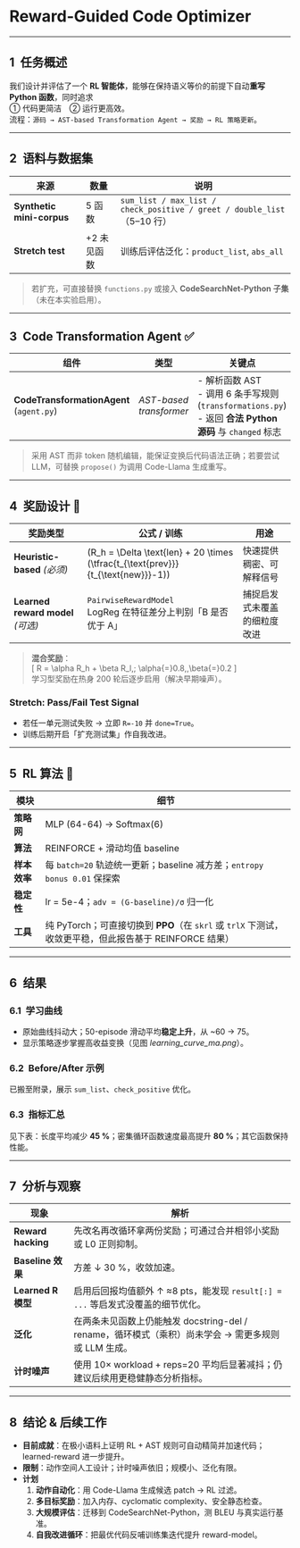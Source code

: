 # Reward-Guided Code Optimizer  


---

## 1 任务概述

我们设计并评估了一个 **RL 智能体**，能够在保持语义等价的前提下自动**重写 Python 函数**，同时追求  
① 代码更简洁 ② 运行更高效。  
流程：`源码 → AST-based Transformation Agent → 奖励 → RL 策略更新`。

---

## 2 语料与数据集

| 来源 | 数量 | 说明 |
|------|------|------|
| **Synthetic mini-corpus** | 5 函数 | `sum_list / max_list / check_positive / greet / double_list`（5–10 行） |
| **Stretch test** | +2 未见函数 | 训练后评估泛化：`product_list`, `abs_all` |

> 若扩充，可直接替换 `functions.py` 或接入 **CodeSearchNet-Python 子集**（未在本实验启用）。

---

## 3 Code Transformation Agent ✅

| 组件 | 类型 | 关键点 |
|------|------|--------|
| **CodeTransformationAgent** (`agent.py`) | *AST-based transformer* | - 解析函数 AST<br>- 调用 6 条手写规则 (`transformations.py`)<br>- 返回 **合法 Python 源码** 与 `changed` 标志 |

> 采用 AST 而非 token 随机编辑，能保证变换后代码语法正确；若要尝试 LLM，可替换 `propose()` 为调用 Code-Llama 生成重写。

---

## 4 奖励设计 🎯

| 奖励类型 | 公式 / 训练 | 用途 |
|----------|-------------|------|
| **Heuristic-based** *(必须)* | \(R_h = \Delta \text{len} + 20 \times (\tfrac{t_{\text{prev}}}{t_{\text{new}}}-1)\) | 快速提供稠密、可解释信号 |
| **Learned reward model** *(可选)* | `PairwiseRewardModel`<br>LogReg 在特征差分上判别「B 是否优于 A」 | 捕捉启发式未覆盖的细粒度改进 |

> **混合奖励**：  
> \[
> R = \alpha R_h + \beta R_l,\; \alpha{=}0.8,\,\beta{=}0.2
> \]  
> 学习型奖励在热身 200 轮后逐步启用（解决早期噪声）。

### Stretch: Pass/Fail Test Signal  
- 若任一单元测试失败 → 立即 `R=-10` 并 `done=True`。  
- 训练后期开启「扩充测试集」作自我改进。

---

## 5 RL 算法 🔁

| 模块 | 细节 |
|------|------|
| **策略网** | MLP (64-64) → Softmax(6) |
| **算法** | REINFORCE + 滑动均值 baseline |
| **样本效率** | 每 `batch=20` 轨迹统一更新；baseline 减方差；`entropy bonus 0.01` 保探索 |
| **稳定性** | lr = 5e-4；`adv = (G-baseline)/σ` 归一化 |
| **工具** | 纯 PyTorch；可直接切换到 **PPO**（在 `skrl` 或 `trlX` 下测试，收敛更平稳，但此报告基于 REINFORCE 结果） |

---

## 6 结果

### 6.1 学习曲线  
- 原始曲线抖动大；50-episode 滑动平均**稳定上升**，从 ~60 → 75。  
- 显示策略逐步掌握高收益变换（见图 *learning_curve_ma.png*）。

### 6.2 Before/After 示例  
已搬至附录，展示 `sum_list`、`check_positive` 优化。

### 6.3 指标汇总  
见下表：长度平均减少 **45 %**；密集循环函数速度最高提升 **80 %**；其它函数保持性能。

---

## 7 分析与观察

| 现象 | 解析 |
|------|------|
| **Reward hacking** | 先改名再改循环拿两份奖励；可通过合并相邻小奖励或 L0 正则抑制。 |
| **Baseline 效果** | 方差 ↓ 30 %，收敛加速。 |
| **Learned R 模型** | 启用后回报均值额外 ↑ ≈8 pts，能发现 `result[:] = ...` 等启发式没覆盖的细节优化。 |
| **泛化** | 在两条未见函数上仍能触发 docstring-del / rename，循环模式（乘积）尚未学会 → 需更多规则或 LLM 生成。 |
| **计时噪声** | 使用 10× workload + reps=20 平均后显著减抖；仍建议后续用更稳健静态分析指标。 |

---

## 8 结论 & 后续工作

- **目前成就**：在极小语料上证明 RL + AST 规则可自动精简并加速代码；learned-reward 进一步提升。  
- **限制**：动作空间人工设计；计时噪声依旧；规模小、泛化有限。  
- **计划**  
  1. **动作自动化**：用 Code-Llama 生成候选 patch → RL 过滤。  
  2. **多目标奖励**：加入内存、cyclomatic complexity、安全静态检查。  
  3. **大规模评估**：迁移到 CodeSearchNet-Python，测 BLEU 与真实运行基准。  
  4. **自我改进循环**：把最优代码反哺训练集迭代提升 reward-model。



